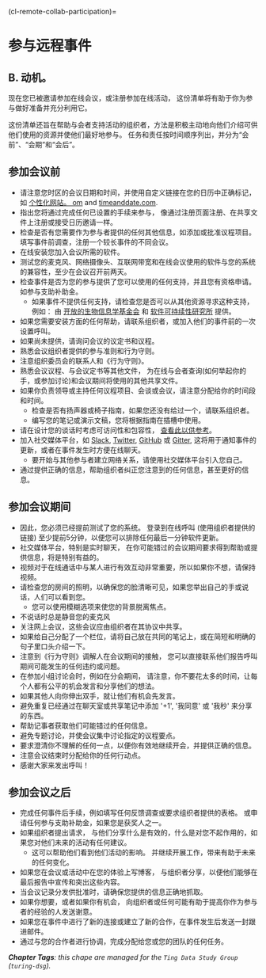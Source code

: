 (cl-remote-collab-participation)=
# 参与远程事件

## B. 动机。

现在您已被邀请参加在线会议，或注册参加在线活动， 这份清单将有助于你为参与做好准备并充分利用它。

这份清单还旨在帮助与会者支持活动的组织者，方法是积极主动地向他们介绍可供他们使用的资源并使他们最好地参与。 任务和责任按时间顺序列出，并分为“会前”、“会期”和“会后”。

## 参加会议前

- 请注意您时区的会议日期和时间，并使用自定义链接在您的日历中正确标记，如 [个性化网站。 om](https://www.timeanddate.com/worldclock/meeting.html) and [timeanddate.com](https://www.timeanddate.com/worldclock/fixedform.html).
- 指出您将通过完成任何已设置的手续来参与， 像通过注册页面注册、在共享文件上注册或接受日历邀请一样。
- 检查是否有您需要作为参与者提供的任何其他信息，如添加或批准议程项目。 填写事件前调查，注册一个较长事件的不同会议。
- 在线安装您加入会议所需的软件。
- 测试您的麦克风、网络摄像头、互联网带宽和在线会议使用的软件与您的系统的兼容性，至少在会议召开前两天。
- 检查事件是否为您的参与提供了您可以使用的任何支持，并且您有资格申请。 如参与支助补助金。
  - 如果事件不提供任何支持，请检查您是否可以从其他资源寻求这种支持，例如： 由 [开放的生物信息学基金会](https://www.open-bio.org/travel-awards/) 和 [软件可持续性研究所](https://software.ac.uk/programmes-and-events/fellowship-programme) 提供。
- 如果您需要安装方面的任何帮助，请联系组织者，或加入他们的事件前的一次设置呼叫。
- 如果尚未提供，请询问会议的议定书和议程。
- 熟悉会议组织者提供的参与准则和行为守则。
- 注意组织委员会的联系人和《行为守则》。
- 熟悉会议议程、与会议定书等其他文件， 为在线与会者查询(如何举起你的手，或参加讨论)和会议期间将使用的其他共享文件。
- 如果你负责领导或主持任何议程项目、会谈或会议，请注意分配给你的时间段和时间。
  - 检查是否有扬声器或椅子指南，如果您还没有给过一个，请联系组织者。
  - 编写您的笔记或演示文稿，您将根据指南在插槽中使用。
- 请在设计您的谈话时考虑可访问性和包容性， [查看此以供参考](https://www.w3.org/WAI/teach-advocate/accessible-presentations/#preparing-slides-and-projected-material-speakers)。
- 加入社交媒体平台，如 [Slack](https://slack.com), [Twitter](https://twitter.com), [GitHub](https://github.com) 或 [Gitter](https://gitter.im), 这将用于通知事件的更新，或者在事件发生时方便在线聊天。
  - 要开始与其他参与者建立网络关系，请使用社交媒体平台引入您自己。
- 通过提供正确的信息，帮助组织者纠正您注意到的任何信息，甚至更好的信息。

## 参加会议期间

- 因此，您必须已经提前测试了您的系统。 登录到在线呼叫 (使用组织者提供的链接) 至少提前5分钟，以便您可以排除任何最后一分钟软件更新。
- 社交媒体平台，特别是实时聊天， 在你可能错过的会议期间要求得到帮助或提供信息，将是特别有益的。
- 视频对于在线通话中与某人进行有效互动非常重要，所以如果你不想，请保持视频。
- 请检查您的房间的照明，以确保您的脸清晰可见，如果您举出自己的手或说话，人们可以看到您。
  - 您可以使用模糊选项来使您的背景脱离焦点。
- 不说话时总是静音您的麦克风
- 关注网上会议，这些会议应由组织者在其协议中共享。
- 如果给自己分配了一个栏位，请将自己放在共同的笔记上，或在简短和明确的句子里口头介绍一下。
- 注意到《行为守则》调解人在会议期间的接触， 您可以直接联系他们报告呼叫期间可能发生的任何违约或问题。
- 在参加小组讨论会时，例如在分会期间， 请注意，你不要花太多的时间，让每个人都有公平的机会发言和分享他们的想法。
- 如果其他人向你伸出双手，就让他们有机会先发言。
- 避免重复已经通过在聊天室或共享笔记中添加 '+1', '我同意' 或 '我秒' 来分享的东西。
- 帮助记事者获取他们可能错过的任何信息。
- 避免专题讨论，并使会议集中讨论指定的议程要点。
- 要求澄清你不理解的任何一点，以便你有效地继续开会，并提供正确的信息。
- 注意会议结束时分配给你的任何行动点。
- 感谢大家来发出呼叫！

## 参加会议之后

- 完成任何事件后手续，例如填写任何反馈调查或要求组织者提供的表格。 或申请任何参与支助补助金，如果您是获奖人之一。
- 如果组织者提出请求， 与他们分享什么是有效的，什么是对您不起作用的，如果您对他们未来的活动有任何建议。
  - 这可以帮助他们看到他们活动的影响。 并继续开展工作，带来有助于未来的任何变化。
- 如果您在会议或活动中在您的体验上写博客， 与组织者分享，以便他们能够在最后报告中宣传和突出这些内容。
- 当会议记录分发供批准时，请确保您提供的信息正确地抓取。
- 如果你想要，或者如果你有机会， 向组织者或任何可能有助于提高你作为参与者的经验的人发送谢意。
- 如果您在事件中进行了新的连接或建立了新的合作，在事件发生后发送一封跟进邮件。
- 通过与您的合作者进行协调，完成分配给您或您的团队的任何任务。

***Chapter Tags**: this chape are managed for the `Ting Data Study Group` (`turing-dsg`).*
